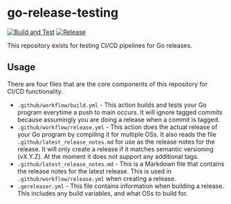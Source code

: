 # go-release-testing

[![Build and Test](https://github.com/engmtcdrm/go-release-testing/actions/workflows/build.yml/badge.svg)](https://github.com/engmtcdrm/go-release-testing/actions/workflows/build.yml)
[![Release](https://img.shields.io/github/v/release/engmtcdrm/go-release-testing.svg?label=Latest%20Release)](https://github.com/engmtcdrm/go-release-testing/releases/latest)

This repository exists for testing CI/CD pipelines for Go releases.

## Usage

There are four files that are the core components of this repository for CI/CD functionality.

- `.github/workflow/build.yml` - This action builds and tests your Go program everytime a push to main occurs. It will ignore tagged commits because assumingly you are doing a release when a commit is tagged.
- `.github/workflow/release.yml` - This action does the actual release of your Go program by compiling it for multiple OSs. It also reads the file `.github/latest_release_notes.md` for use as the release notes for the release. It will only create a release if it matches semantic versioning (vX.Y.Z). At the moment it does not support any additional tags.
- `.github/latest_release_notes.md` - This is a Markdown file that contains the release notes for the latest release. This is used in `.github/workflow/release.yml` when creating a release.
- `.goreleaser.yml` - This file contains information when building a release. This includes any build variables, and what OSs to build for.
